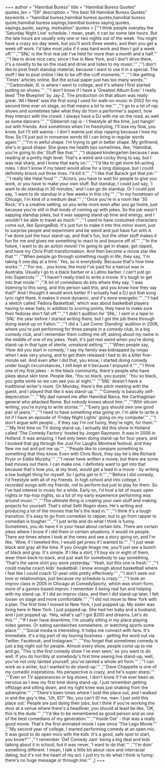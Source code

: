 +++
author = "Hannibal Buress"
title = "Hannibal Buress Quotes"
quotes_len = "59"
description = "the best 59 Hannibal Buress Quotes"
keywords = "hannibal buress,hannibal buress quotes,hannibal buress quote,hannibal buress sayings,hannibal buress saying,quotes, sayings,quote, saying, motivation"
quotes = ['''I think people overplay the 'Saturday Night Live' schedule. I mean, yeah, it can be some late hours. But the late hours are usually only one or two nights out of the week. You might have a crazy six-day week, but you'll work three weeks, and then you get a week off work. I'd take most jobs if it was hard work and then I got a week off.''' ,'''SNL' is the first real job I've held for more than a month and a half.''' ,'''I like to drive nice cars; since I live in New York, and I don't drive there, it's a novelty to be on the road and drive and listen to my music.''' ,'''I don't like to post fresh standup material, because I want to use it in a special. The stuff I like to post online I like to be off-the-cuff moments.''' ,'''I like getting 'Times' articles online. But the actual paper just has too many words.''' ,'''Carbondale, Ill. is where I went to college, and it's where I first started putting on shows.''' ,'''I don't know if I have a 'Greatest Album Ever.' I really liked 'The Blueprint' by Jay-Z. The production on that album was really great. 'All I Need' was the first song I used for walk-on music in 2002 for my second time ever on stage, so that means a lot to me.''' ,'''I go to a lot of rap shows and sometimes take what they do from a performer's aspect, how they interact with the crowd. I always have a DJ with me on the road, as well as some dancers.''' ,'''Gibberish rap is - I freestyle all the time, just hangin' out with friends. And sometimes when I'm freestyling, I'll lose my flow, you know, but I'll still wanna - I don't wanna just stop rapping because I lose my flow. So I'll just put in nonsense words till I can bring in regular words again.''' ,'''I'm in awful shape. I'm trying to get in better shape. My girlfriend, she's in good shape. She gives me health tips sometimes, like, 'Hannibal, you're going to die.' Stuff like that.''' ,'''I skipped kindergarten because I was reading at a pretty high level. That's a weird and cocky thing to say, but I was real sharp, and I knew that early on.''' ,'''I'd like to get more bit-acting roles. I don't know if my talent would allow for a long dialogue, but I could definitely knock out three lines. I'd kill it.''' ,'''I like that Barack got that job.''' ,'''I really like Halal food.''' ,'''Actors, you have to wait for people to give you work, or you have to make your own stuff. But standup, I could just say, 'I want to do standup in 30 minutes,' and I can go do standup. Or I could just say, 'I want to do standup in a few weeks in this city.''' ,'''In my hometown of Chicago, I'm kind of a medium deal.''' ,'''Once you're in a room like '30 Rock,' it's a creative setting, so you write more even after you go home, just because you're still in that mode of coming up with jokes. So the job wasn't sapping standup jokes, but it was sapping stand up time and energy, and I wouldn't be able to travel as much.''' ,'''I used to have costumed characters come out, like SpongeBob. It's just fun to make it into this minor event, just to surprise people and experiment and be weird and just have fun with it. I've done just the hour stand-up, and that's fun, but the other stuff makes it fun for me and gives me something to react to and bounce off of.''' ,'''In the future, I want to do an action movie! I'm going to get in shape, get ripped, and have my Chris Pratt transformation. And then become a movie star like that.''' ,'''When people go through something rough in life, they say, 'I'm taking it one day at a time.' Yes, so is everybody. Because that's how time works.''' ,'''For me... you know, the most I've paid for a haircut was in Australia. Usually I go to a black barber or a Latino barber. I can't just go into Supercuts.''' ,'''I haven't really tried to write a movie. It's tough to get into that mode.''' ,'''A lot of comedians do bits where they say, 'I was listening to this song, and this person said this, and you know how they say that?' And I thought it would work better if I actually had a DJ put that song lyric right there. It makes it more dynamic, and it's more energetic.''' ,'''I had a sketch called 'Fedora Basketball,' which was about basketball players having to wear hats; in addition to scoring points, they have to make sure their fedoras don't fall off.''' ,'''I didn't audition for 'SNL.' I sent in a tape to 'SNL' the year before I started writing there, but I got the job there through doing stand-up on Fallon.''' ,'''I did a 'Last Comic Standing' audition in 2006, where you're just performing for three people in a comedy club, in a big comedy club, and I remember them cutting me off, asking about my name in the middle of one of my jokes. Yeah, it's just real weird when you're doing stand-up in that type of sterile, unnatural setting.''' ,'''When people say, 'How did you start in comedy,' I say my family was kidnapped by ninjas when I was very young, and to get them released I had to do a killer five-minute set. And even after I did that, you know, I started doing comedy under tough circumstances, I still kept at it because I enjoyed it.''' ,'''I think one of my first jokes - in the black community, there's people who have jokes about skin tone. People like, 'You so black, you purple.' 'You so black, you gotta smile so we can see you at night.''' ,'''SNL' doesn't have a traditional writer's room. On Monday, there's the pitch meeting with the guest, and I played that like it was stand-up.''' ,'''Comedy is basically self-deprecation.''' ,'''My dad named me after Hannibal Barca, the Carthaginian general who attacked Rome. But nobody knows about him.''' ,'''With sitcom writing, you're trying to write stories.''' ,'''Every guy should own one good pair of jeans.''' ,'''I need to have something else going on. I'm able to write a lot if I have an episode of 'Friday Night Lights' going on my computer.''' ,'''I don't argue with people... if they say I'm not funny, they're right, for them.''' ,'''My first time on TV doing stand-up, I actually did this show in Holland called 'The Comedy Factory' hosted by Jorgen Raymann. It was in 2006 in Holland. It was amazing. I had only been doing stand-up for four years, and I booked that gig through the Just For Laughs Montreal festival, and they flew me out and put me up.''' ,'''People like to compare something to something that they know. Even with Chris Rock, they say he's like Richard Pryor or Eddie Murphy.''' ,'''I never have written a movie, but there are some bad movies out there. I can make one. I definitely want to get into that because that's how you, at my level, would get a lead in a movie - by writing a low budget thing for myself. So I gotta get to it.''' ,'''Before I did comedy, I'd freestyle with all of my friends. In high school and into college, I recorded songs with my friends, not to perform but just to play for them. So I've had interest in music for a while. Early on, I'd host a lot of music open nights or hip-hop nights, so a lot of my early experience performing was around music.''' ,'''The ultimate thing is creating your own stuff and making projects for yourself. That's what Seth Rogen does. He's writing and producing a lot of the movies that he's the lead in.''' ,'''I think it's a tough transition. It's easy to go from comedian to rapper, but to go from rapper to comedian is tougher.''' ,'''I just write and do what I think is funny. Sometimes, you do have it in your head about certain bits. There are certain jokes where I know if I did them in certain situations, it would irk people. There are times where I look at the news and see a story going on, and I'm like, 'Wow, if I tweeted this, I would get press if I wanted to.''' ,'''I just wear black and gray all the time. If you Google Image me, you'll just see a bunch of black and gray. It's simple. If I like a shirt, I'll buy six or eight of them, wear them back-to-back, and just wait for somebody to say something. 'That's the same shirt you wore yesterday.' 'Yeah, but this one is fresh.''' ,'''I could maybe coach kids' basketball. I know enough about basketball where I feel like I could coach 12-year-olds pretty effectively.''' ,'''I don't seek out love or relationships, just because my schedule is crazy.''' ,'''I took an improv class in 2005 in Chicago at ComedySportz, which was short-form, more of a games-based improv. I remember it being real fun and helping with my stand-up. If I did an improv class, and then I did stand-up later, I felt looser on stage and more comfortable.''' ,'''I did not move to New York with a plan. The first time I moved to New York, I just popped up. My sister was living here in New York. I just popped up. She had her baby and a husband, and I just popped up. 'Hey, what's up? I got $200 and dreams. Let's do this.''' ,'''If I ever have downtime, I'm usually sitting in my place playing video games. Or eating sandwiches somewhere, or watching sports some place.''' ,'''Social media is interesting. It helps me connect with fans. It's immediate. It's a big part of my touring business - getting the word out via Twitter, Facebook, and Instagram.''' ,'''You forget that sometimes comedy is just a big night out for people. Almost every show, people come up to me and go, 'This is the first comedy show I've ever seen,' so you want to do well. If you do horribly at somebody's first time seeing live stand-up, well, you've not only tainted yourself, you've tainted a whole art form.''' ,'''I can work as a writer, but I wanted to do stand-up.''' ,'''Dave Chappelle is one of my comedic inspirations. His perspective is crazy, and he's super sharp.''' ,'''Even on TV appearances or big shows, I don't know if I've ever been as nervous as I was my first time doing stand-up. I just remember getting offstage and sitting down, and my right knee was just shaking from the adrenaline.''' ,'''There's been times where I sold the place out, and I walked in and the guy's like, 'Uh, ID?' 'No, you can't ID me, man. I just sold this place out.' People are just doing their jobs, but I think if you're working the door at a venue where there's a headliner, you should at least be like, 'OK, this is the dude.''' ,'''I'd like to be remembered as good person and as one of the best comedians of my generation.''' ,'''Inside Out' - that was a really good movie. That's the first animated movie I saw since 'The Lego Movie.''' ,'''My second year of college, I started performing comedy at an open mic. It was good to do open mics with the kids. It's a good, safe spot to start, you know?''' ,'''I remember 'Def Comedy Jam' being a big deal and kids talking about it in school, but it was never, 'I want to do that.''' ,'''I'm doin' something different. I mean, I talk a little bit about race and interracial dating, but it's not the heart of my act. I just try to do what I think is funny; there's no huge message or through line.''' ,]
+++